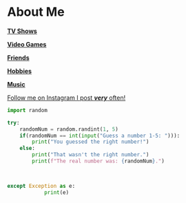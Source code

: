# About Me





[**TV Shows**](https://github.com/jckcob/README.md/blob/main/TVShows.md)

[**Video Games**](https://github.com/jckcob/README.md/blob/main/videoGames.md)

[**Friends**](https://github.com/jckcob/README.md/blob/main/friends)

[**Hobbies**](https://github.com/jckcob/README.md/blob/main/hobbies)

[**Music**](https://github.com/jckcob/README.md/blob/main/Music)


[Follow me on Instagram I post ***very*** often!](https://www.instagram.com/jacobnt03/)


```Python
import random

try:
    randomNum = random.randint(1, 5)
    if(randomNum == int(input("Guess a number 1-5: "))):
        print("You guessed the right number!")
    else:
        print("That wasn't the right number.")
        print(f"The real number was: {randomNum}.")

    

except Exception as e:
            print(e)
```
